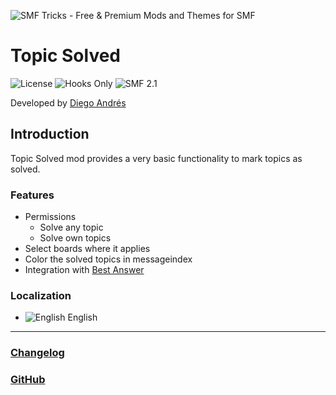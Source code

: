 ![SMF Tricks - Free & Premium Mods and Themes for SMF](https://smftricks.com/logos/logo.png)

# Topic Solved
![License](https://img.shields.io/badge/License-MIT-248049) ![Hooks Only](https://img.shields.io/badge/Hooks%20Only-Yes-6041a3) ![SMF 2.1](https://img.shields.io/badge/SMF-2.1-3f73a0)

Developed by [Diego Andrés](https://github.com/DiegoAndresCortes)

## Introduction
Topic Solved mod provides a very basic functionality to mark topics as solved.

### Features
- Permissions
  - Solve any topic
  - Solve own topics
- Select boards where it applies
- Color the solved topics in messageindex
- Integration with [Best Answer](https://github.com/SychO9/smf-best-answer)

### Localization
- ![English](https://www.simplemachines.org/site_images/lang/english.gif) English
---
### [Changelog](https://github.com/SMFTricks/Topic-Solved/blob/main/CHANGELOG.md)
### [GitHub](https://github.com/SMFTricks/Topic-Solved)